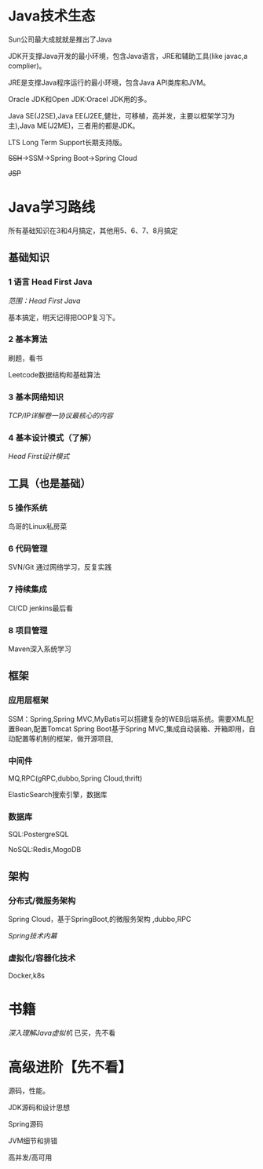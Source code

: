 # Java技术生态
Sun公司最大成就就是推出了Java

JDK开支撑Java开发的最小环境，包含Java语言，JRE和辅助工具(like javac,a complier)。

JRE是支撑Java程序运行的最小环境，包含Java API类库和JVM。

Oracle JDK和Open JDK:Oracel JDK用的多。

Java SE(J2SE),Java EE(J2EE,健壮，可移植，高并发，主要以框架学习为主),Java ME(J2ME)，三者用的都是JDK。

LTS Long Term Support长期支持版。

~~SSH~~->SSM->Spring Boot->Spring Cloud

~~JSP~~

# Java学习路线
所有基础知识在3和4月搞定，其他用5、6、7、8月搞定
## 基础知识
### 1 语言 Head First Java
*范围：Head First Java*

基本搞定，明天记得把OOP复习下。

### 2 基本算法
刷题，看书

Leetcode数据结构和基础算法

### 3 基本网络知识
*TCP/IP详解卷一协议最核心的内容*

### 4 基本设计模式（了解）
*Head First设计模式*

## 工具（也是基础）
### 5 操作系统
鸟哥的Linux私房菜

### 6 代码管理
SVN/Git 通过网络学习，反复实践

### 7 持续集成
CI/CD jenkins最后看

### 8 项目管理
Maven深入系统学习

## 框架
### 应用层框架
SSM：Spring,Spring MVC,MyBatis可以搭建复杂的WEB后端系统。需要XML配置Bean,配置Tomcat
Spring Boot基于Spring MVC,集成自动装箱、开箱即用，自动配置等机制的框架，做开源项目,

### 中间件
MQ,RPC(gRPC,dubbo,Spring Cloud,thrift)

ElasticSearch搜索引擎，数据库

### 数据库
SQL:PostergreSQL

NoSQL:Redis,MogoDB

## 架构
### 分布式/微服务架构
Spring Cloud，基于SpringBoot,的微服务架构
,dubbo,RPC

*Spring技术内幕*

### 虚拟化/容器化技术
Docker,k8s

# 书籍
*深入理解Java虚拟机* 已买，先不看

# 高级进阶【先不看】
源码，性能。

JDK源码和设计思想

Spring源码

JVM细节和排错

高并发/高可用

